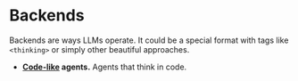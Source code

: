 # Backends
Backends are ways LLMs operate. It could be a special format with tags like `<thinking>` or simply other beautiful approaches.

- **[Code-like](./code-like) agents.** Agents that think in code.
